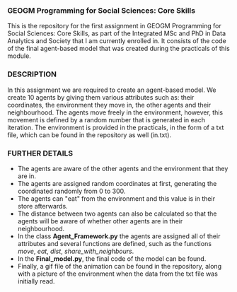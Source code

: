 ### GEOGM Programming for Social Sciences: Core Skills

This is the repository for the first assignment in GEOGM Programming for Social Sciences: Core Skills, as part of the Integrated MSc and PhD in Data Analytics and Society that I am currently enrolled in. It consists of the code of the final agent-based model that was created during the practicals of this module. 

### DESCRIPTION

In this assignment we are required to create an agent-based model. We create 10 agents by giving them various attributes such as: their coordinates, the environment they move in, the other agents and their neighbourhood. The agents move freely in the environment, however, this movement is defined by a random number that is generated in each iteration. The environment is provided in the practicals, in the form of a txt file, which can be found in the repository as well (in.txt). 

### FURTHER DETAILS

* The agents are aware of the other agents and the environment that they are in. 
* The agents are assigned random coordinates at first, generating the coordinated randomly from 0 to 300.
* The agents can "eat" from the environment and this value is in their store afterwards. 
* The distance between two agents can also be calculated so that the agents will be aware of whether other agents are in their neighbourhood. 
* In the class **Agent_Framework.py** the agents are assigned all of their attributes and several functions are defined, such as the functions *move*, *eat*, *dist*, *share_with_neighbours*. 
* In the **Final_model.py**, the final code of the model can be found. 
* Finally, a gif file of the animation can be found in the repository, along with a picture of the environment when the data from the txt file was initially read. 
